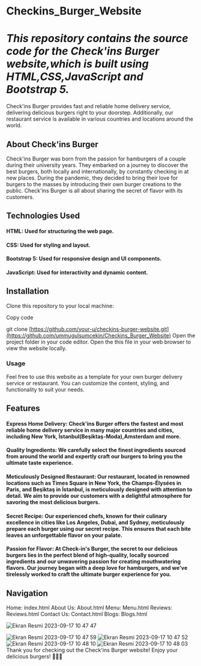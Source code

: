 # Checkins_Burger_Website


# *This repository contains the source code for the Check'ins Burger website,which is built using HTML,CSS,JavaScript and Bootstrap 5.*


Check'ins Burger provides fast and reliable home delivery service, delivering delicious burgers right to your doorstep. Additionally, our restaurant service is available in various countries and locations around the world. 
## About Check'ins Burger

Check'ins Burger was born from the passion for hamburgers of a couple during their university years. They embarked on a journey to discover the best burgers, both locally and internationally, by constantly checking in at new places. During the pandemic, they decided to bring their love for burgers to the masses by introducing their own burger creations to the public. Check'ins Burger is all about sharing the secret of flavor with its customers.

## Technologies Used

#### HTML: Used for structuring the web page.
#### CSS: Used for styling and layout.
#### Bootstrap 5: Used for responsive design and UI components.
#### JavaScript: Used for interactivity and dynamic content.

## Installation

Clone this repository to your local machine:

Copy code

git clone [https://github.com/your-u/checkins-burger-website.git](https://github.com/ummugulsumcekin/Checkins_Burger_Website)
Open the project folder in your code editor.
Open the this file in your web browser to view the website locally.

### Usage

Feel free to use this website as a template for your own burger delivery service or restaurant. You can customize the content, styling, and functionality to suit your needs.

## Features


#### Express Home Delivery: Check'ins Burger offers the fastest and most reliable home delivery service in many major countries and cities, including New York, İstanbul(Beşiktaş-Moda),Amsterdam and more.

#### Quality Ingredients: We carefully select the finest ingredients sourced from around the world and expertly craft our burgers to bring you the ultimate taste experience.

#### Meticulously Designed Restaurant: Our restaurant, located in renowned locations such as Times Square in New York, the Champs-Élysées in Paris, and Beşiktaş in İstanbul, is meticulously designed with attention to detail. We aim to provide our customers with a delightful atmosphere for savoring the most delicious burgers.

#### Secret Recipe: Our experienced chefs, known for their culinary excellence in cities like Los Angeles, Dubai, and Sydney, meticulously prepare each burger using our secret recipe. This ensures that each bite leaves an unforgettable flavor on your palate.

#### Passion for Flavor: At Check-in's Burger, the secret to our delicious burgers lies in the perfect blend of high-quality, locally sourced ingredients and our unwavering passion for creating mouthwatering flavors. Our journey began with a deep love for hamburgers, and we've tirelessly worked to craft the ultimate burger experience for you.

## Navigation

Home: index.html
About Us: About.html
Menu: Menu.html
Reviews: Reviews.html
Contact Us: Contact.html
Blogs: Blogs.html



![Ekran Resmi 2023-09-17 10 47 47](https://github.com/ummugulsumcekin/Checkins_Burger_Website/assets/102469765/c4d88628-4785-403c-bbde-954ab686b15a)

![Ekran Resmi 2023-09-17 10 47 59](https://github.com/ummugulsumcekin/Checkins_Burger_Website/assets/102469765/01402bde-57b6-48ba-8850-e95ad6f6fd5c)
![Ekran Resmi 2023-09-17 10 47 52](https://github.com/ummugulsumcekin/Checkins_Burger_Website/assets/102469765/92bb0e71-17a8-4d0d-8fae-d4b17366a6a6)
![Ekran Resmi 2023-09-17 10 48 10](https://github.com/ummugulsumcekin/Checkins_Burger_Website/assets/102469765/2f1e666e-202e-4235-babb-b35652c36725)
![Ekran Resmi 2023-09-17 10 48 03](https://github.com/ummugulsumcekin/Checkins_Burger_Website/assets/102469765/74fbb391-251a-4db8-8082-2076ef39ac97)
Thank you for checking out the Check'ins Burger website! Enjoy your delicious burgers! 🍔🍟🥤

